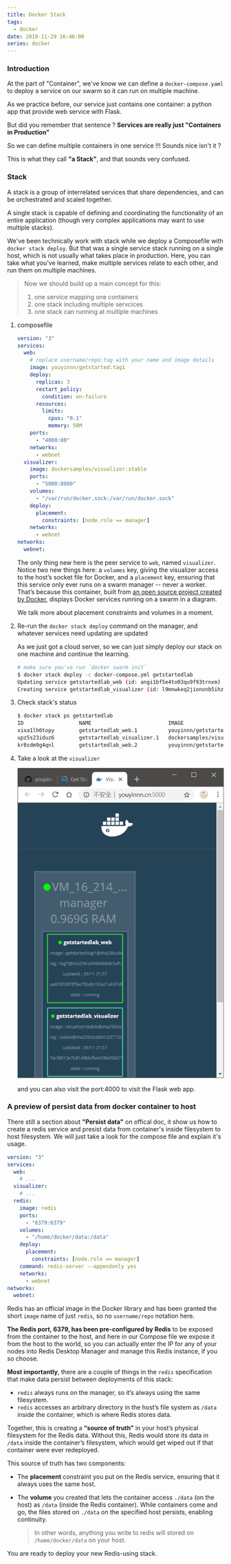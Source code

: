 ```yaml
---
title: Docker Stack
tags:
  - docker
date: 2018-11-29 16:46:00
series: docker
---
```


### Introduction

At the part of "Container", we've know we can define a `docker-compose.yaml` to deploy a service on our swarm so it can run on multiple machine.

As we practice before, our service just contains one container: a python app that provide web service with Flask.

But did you remember that sentence ? **Services are really just "Containers in Production"**

So we can define multiple containers in one service !!! Sounds nice isn't it ?

This is what they call **"a Stack"**, and that sounds very confused.

### Stack

A stack is a group of interrelated services that share dependencies, and can be orchestrated and scaled together.

A single stack is capable of defining and coordinating the functionality of an entire application (though very complex applications may want to use multiple stacks).

We've been technically work with stack while we deploy a Composefile with `docker stack deploy`. But that was a single service stack running on a single host, which is not usually what takes place in production. Here, you can take what you’ve learned, make multiple services relate to each other, and run them on multiple machines.

> Now we should build up a main concept for this:
>
> 1. one service mapping one containers
> 2. one stack including multiple servcices
> 3. one stack can running at multiple machines

1. composefile

   ```yaml
   version: "3"
   services:
     web:
       # replace username/repo:tag with your name and image details
       image: youyinnn/getstarted:tag1
       deploy:
         replicas: 3
         restart_policy:
           condition: on-failure
         resources:
           limits:
             cpus: "0.1"
             memory: 50M
       ports:
         - "4000:80"
       networks:
         - webnet
     visualizer:
       image: dockersamples/visualizer:stable
       ports:
         - "5000:8080"
       volumes:
         - "/var/run/docker.sock:/var/run/docker.sock"
       deploy:
         placement:
           constraints: [node.role == manager]
       networks:
         - webnet
   networks:
     webnet:
   ```

   The only thing new here is the peer service to `web`, named `visualizer`. Notice two new things here: a `volumes` key, giving the visualizer access to the host’s socket file for Docker, and a `placement` key, ensuring that this service only ever runs on a swarm manager -- never a worker. That’s because this container, built from [an open source project created by Docker](https://github.com/ManoMarks/docker-swarm-visualizer), displays Docker services running on a swarm in a diagram.

   We talk more about placement constraints and volumes in a moment.

2. Re-run the `docker stack deploy` command on the manager, and whatever services need updating are updated

   As we just got a cloud server, so we can just simply deploy our stack on one machine and continue the learning.

   ```bash
   # make sure you've run `docker swarm init`
   $ docker stack deploy -c docker-compose.yml getstartedlab
   Updating service getstartedlab_web (id: angi1bf5e4to03qu9f93trnxm)
   Creating service getstartedlab_visualizer (id: l9mnwkeq2jiononb5ihz9u7a4)
   ```

3. Check stack's status

   ```bash
   $ docker stack ps getstartedlab
   ID                  NAME                         IMAGE                             NODE                DESIRED STATE       CURRENT STATE            ERROR               PORTS
   xixa1lh6topy        getstartedlab_web.1          youyinnn/getstarted:tag1          VM_16_214_centos    Running             Running 28 minutes ago
   upz5s23iduz6        getstartedlab_visualizer.1   dockersamples/visualizer:stable   VM_16_214_centos    Running             Running 28 minutes ago
   kr8sdm9g4qnl        getstartedlab_web.2          youyinnn/getstarted:tag1          VM_16_214_centos    Running             Running 28 minutes ago
   ```

4. Take a look at the `visualizer`

   ![](../../img/20181129222014.png)

   and you can also visit the port:4000 to visit the Flask web app.

### A preview of persist data from docker container to host

There still a section about **"Persist data"** on offical doc, it show us how to create a redis service and presist data from container's inside filesystem to host filesystem. We will just take a look for the compose file and explain it's usage.

```yaml
version: "3"
services:
  web:
    # ...
  visualizer:
    # ...
  redis:
    image: redis
    ports:
      - "6379:6379"
    volumes:
      - "/home/docker/data:/data"
    deploy:
      placement:
        constraints: [node.role == manager]
    command: redis-server --appendonly yes
    networks:
      - webnet
networks:
  webnet:
```

Redis has an official image in the Docker library and has been granted the short `image` name of just `redis`, so no `username/repo` notation here.

**The Redis port, 6379, has been pre-configured by Redis** to be exposed from the container to the host, and here in our Compose file we expose it from the host to the world, so you can actually enter the IP for any of your nodes into Redis Desktop Manager and manage this Redis instance, if you so choose.

**Most importantly**, there are a couple of things in the `redis` specification that make data persist between deployments of this stack:

- `redis` always runs on the manager, so it’s always using the same filesystem.
- `redis` accesses an arbitrary directory in the host’s file system as `/data` inside the container, which is where Redis stores data.

Together, this is creating a **“source of truth”** in your host’s physical filesystem for the Redis data. Without this, Redis would store its data in `/data` inside the container’s filesystem, which would get wiped out if that container were ever redeployed.

This source of truth has two components:

- The **placement** constraint you put on the Redis service, ensuring that it always uses the same host.

- The **volume** you created that lets the container access `./data` (on the host) as `/data` (inside the Redis container). While containers come and go, the files stored on `./data` on the specified host persists, enabling continuity.

  > In other words, anything you write to redis will stored on `/home/docker/data` on your host.

You are ready to deploy your new Redis-using stack.
